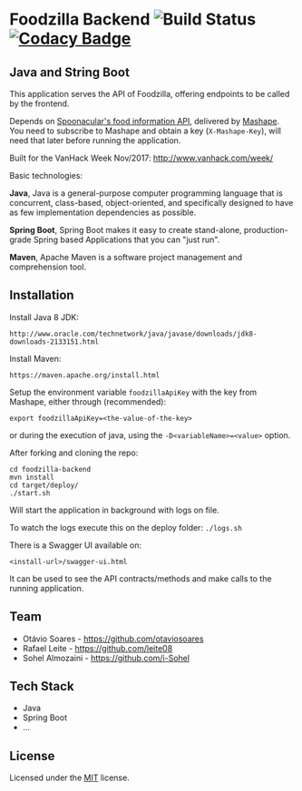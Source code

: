 # Foodzilla Backend ![Build Status](https://travis-ci.org/leite08/foodzilla-backend.svg?branch=master) [![Codacy Badge](https://api.codacy.com/project/badge/Grade/f311c2159c8141a98c1a042b67823efc)](https://www.codacy.com/app/leite08/foodzilla-backend?utm_source=github.com&amp;utm_medium=referral&amp;utm_content=leite08/foodzilla-backend&amp;utm_campaign=Badge_Grade)
## Java and String Boot

This application serves the API of Foodzilla, offering endpoints to be called by the frontend.

Depends on [Spoonacular's food information API](https://spoonacular.com), delivered by [Mashape](https://market.mashape.com).
You need to subscribe to Mashape and obtain a key (`X-Mashape-Key`), will need that later before running the application.


Built for the VanHack Week Nov/2017:
http://www.vanhack.com/week/

Basic technologies:

**Java**, Java is a general-purpose computer programming language that is concurrent, class-based, object-oriented, and specifically designed to have as few implementation dependencies as possible.
 
**Spring Boot**, Spring Boot makes it easy to create stand-alone, production-grade Spring based Applications that you can "just run".

**Maven**, Apache Maven is a software project management and comprehension tool.

## Installation

Install Java 8 JDK:

    http://www.oracle.com/technetwork/java/javase/downloads/jdk8-downloads-2133151.html

Install Maven:

	https://maven.apache.org/install.html
	    
Setup the environment variable `foodzillaApiKey` with the key from Mashape, either through (recommended):

	export foodzillaApiKey=<the-value-of-the-key>
	
or during the execution of java, using the `-D<variableName>=<value>` option. 

After forking and cloning the repo:

    cd foodzilla-backend
    mvn install
    cd target/deploy/
    ./start.sh

Will start the application in background with logs on file.

To watch the logs execute this on the deploy folder: `./logs.sh`

There is a Swagger UI available on:

	<install-url>/swagger-ui.html

It can be used to see the API contracts/methods and make calls to the running application.

## Team

- Otávio Soares - https://github.com/otaviosoares
- Rafael Leite - https://github.com/leite08
- Sohel Almozaini - https://github.com/i-Sohel


## Tech Stack

- Java
- Spring Boot
- ...


## License

Licensed under the [MIT](http://www.opensource.org/licenses/mit-license.php)  license.